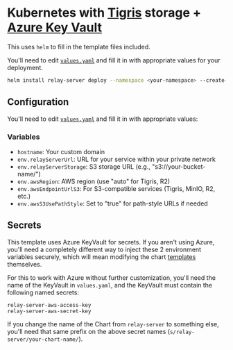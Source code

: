 # Kubernetes with [Tigris](https://www.tigrisdata.com/docs/) storage + [Azure Key Vault](https://azure.microsoft.com/en-us/products/key-vault)

This uses `helm` to fill in the template files included.

You'll need to edit [`values.yaml`](values.yaml) and fill it in with appropriate values
for your deployment.

```bash
helm install relay-server deploy --namespace <your-namespace> --create-namespace
```

## Configuration

You'll need to edit [`values.yaml`](values.yaml) and fill it in with appropriate values:

### Variables
- `hostname`: Your custom domain
- `env.relayServerUrl`: URL for your service within your private network
- `env.relayServerStorage`: S3 storage URL (e.g., "s3://your-bucket-name/")
- `env.awsRegion`: AWS region (use "auto" for Tigris, R2)
- `env.awsEndpointUrlS3`: For S3-compatible services (Tigris, MinIO, R2, etc.)
- `env.awsS3UsePathStyle`: Set to "true" for path-style URLs if needed

## Secrets

This template uses Azure KeyVault for secrets. If you aren't using Azure, you'll need a
completely different way to inject these 2 environment variables securely, which will mean
modifying the chart [templates](templates) themselves.

For this to work with Azure without further customization, you'll need the name of the
KeyVault in `values.yaml`, and the KeyVault must contain the following named secrets:

``` text
relay-server-aws-access-key
relay-server-aws-secret-key
```

If you change the name of the Chart from `relay-server` to something else, you'll
need that same prefix on the above secret names
(`s/relay-server/your-chart-name/`).
